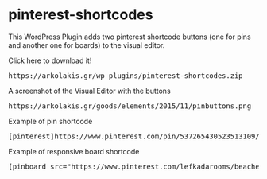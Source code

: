 # pinterest-shortcodes
This WordPress Plugin adds two pinterest shortcode buttons (one for pins and another one for boards) to the visual editor.

Click here to download it!
<pre>https://arkolakis.gr/wp_plugins/pinterest-shortcodes.zip</pre>

A screenshot of the Visual Editor with the buttons
<pre>https://arkolakis.gr/goods/elements/2015/11/pinbuttons.png</pre>

Example of pin shortcode
<pre>[pinterest]https://www.pinterest.com/pin/537265430523513109/[/pinterest]</pre>

Example of responsive board shortcode
<pre>[pinboard_src="https://www.pinterest.com/lefkadarooms/beaches-in-lefkada/" scaleheight="600" scalewidth="150"]</pre>
